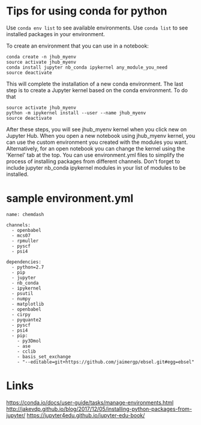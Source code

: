 # Tips for using conda for python

Use `conda env list` to see available environments.
Use `conda list` to see installed packages in your environment.

To create an environment that you can use in a notebook:
```
conda create -n jhub_myenv
source activate jhub_myenv
conda install jupyter nb_conda ipykernel any_module_you_need
source deactivate
```
This will complete the installation of a new conda environment. 
The last step is to create a Jupyter kernel based on the conda environment. To do that

```
source activate jhub_myenv
python -m ipykernel install --user --name jhub_myenv
source deactivate
```
After these steps, you will see jhub_myenv kernel when you click new on Jupyter Hub. 
When you open a new notebook using jhub_myenv kernel, you can use the custom environment 
you created with the modules you want. 
Alternatively, for an open notebook you can change the kernel using the 'Kernel' tab at the top. 
You can use environment.yml files to simplify the process of installing packages from different channels. 
Don't forget to include jupyter nb_conda ipykernel modules in your list of modules to be installed.


# sample environment.yml
```
name: chemdash

channels:
  - openbabel
  - mcs07
  - rpmuller
  - pyscf
  - psi4

dependencies:
  - python=2.7
  - pip
  - jupyter
  - nb_conda
  - ipykernel 
  - psutil
  - numpy
  - matplotlib
  - openbabel
  - cirpy
  - pyquante2
  - pyscf
  - psi4
  - pip:
    - py3Dmol
    - ase
    - cclib
    - basis_set_exchange
    - "--editable=git+https://github.com/jaimergp/ebsel.git#egg=ebsel"
```
# Links
https://conda.io/docs/user-guide/tasks/manage-environments.html
http://jakevdp.github.io/blog/2017/12/05/installing-python-packages-from-jupyter/
https://jupyter4edu.github.io/jupyter-edu-book/
